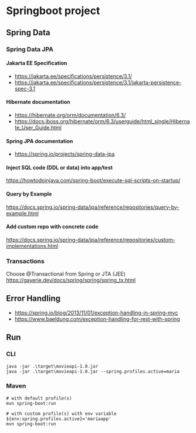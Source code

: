 # Springboot project

## Spring Data

### Spring Data JPA
#### Jakarta EE Specification
- https://jakarta.ee/specifications/persistence/3.1/
- https://jakarta.ee/specifications/persistence/3.1/jakarta-persistence-spec-3.1
#### Hibernate documentation
- https://hibernate.org/orm/documentation/6.3/
- https://docs.jboss.org/hibernate/orm/6.3/userguide/html_single/Hibernate_User_Guide.html
#### Spring JPA documentation
- https://spring.io/projects/spring-data-jpa
#### Inject SQL code (DDL or data) into app/test
https://howtodoinjava.com/spring-boot/execute-sql-scripts-on-startup/
#### Query by Example
https://docs.spring.io/spring-data/jpa/reference/repositories/query-by-example.html
#### Add custom repo with concrete code
https://docs.spring.io/spring-data/jpa/reference/repositories/custom-implementations.html

### Transactions
Choose @Transactional from Spring or JTA (JEE)
https://gayerie.dev/docs/spring/spring/spring_tx.html

## Error Handling
- https://spring.io/blog/2013/11/01/exception-handling-in-spring-mvc
- https://www.baeldung.com/exception-handling-for-rest-with-spring

## Run
### CLI
```
java -jar .\target\movieapi-1.0.jar
java -jar .\target\movieapi-1.0.jar --spring.profiles.active=maria
```

### Maven
```
# with default profile(s)
mvn spring-boot:run

# with custom profile(s) with env variable
${env:spring.profiles.active}='mariaapp'
mvn spring-boot:run
```





